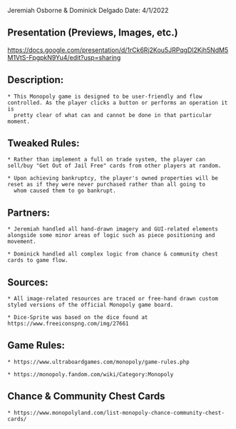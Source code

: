 Jeremiah Osborne & Dominick Delgado
Date: 4/1/2022

## Presentation (Previews, Images, etc.)
https://docs.google.com/presentation/d/1rCk6Rj2Kou5JRPqgDl2Kjh5NdM5M1VtS-FpgpkN9Yu4/edit?usp=sharing

## Description:

    * This Monopoly game is designed to be user-friendly and flow controlled. As the player clicks a button or performs an operation it is
      pretty clear of what can and cannot be done in that particular moment.

## Tweaked Rules:

    * Rather than implement a full on trade system, the player can sell/buy "Get Out of Jail Free" cards from other players at random.

    * Upon achieving bankruptcy, the player's owned properties will be reset as if they were never purchased rather than all going to
      whom caused them to go bankrupt.

## Partners:

    * Jeremiah handled all hand-drawn imagery and GUI-related elements alongside some minor areas of logic such as piece positioning and movement.

    * Dominick handled all complex logic from chance & community chest cards to game flow.

## Sources:

    * All image-related resources are traced or free-hand drawn custom styled versions of the official Monopoly game board.

    * Dice-Sprite was based on the dice found at https://www.freeiconspng.com/img/27661

## Game Rules:

    * https://www.ultraboardgames.com/monopoly/game-rules.php

    * https://monopoly.fandom.com/wiki/Category:Monopoly

## Chance & Community Chest Cards

    * https://www.monopolyland.com/list-monopoly-chance-community-chest-cards/
